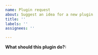 ```yaml
---
name: Plugin request
about: Suggest an idea for a new plugin
title: ''
labels: ''
assignees: ''

---
```


**What should this plugin do?:**
